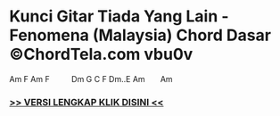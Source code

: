 
 # Kunci Gitar Tiada Yang Lain - Fenomena (Malaysia) Chord Dasar ©ChordTela.com vbu0v


Am F Am F          Dm G C F Dm..E Am       Am

###  <a href="https://shortlighzx.web.app?sq=Kunci Gitar Tiada Yang Lain - Fenomena (Malaysia) Chord Dasar ©ChordTela.com"> >> VERSI LENGKAP KLIK DISINI << </a>
